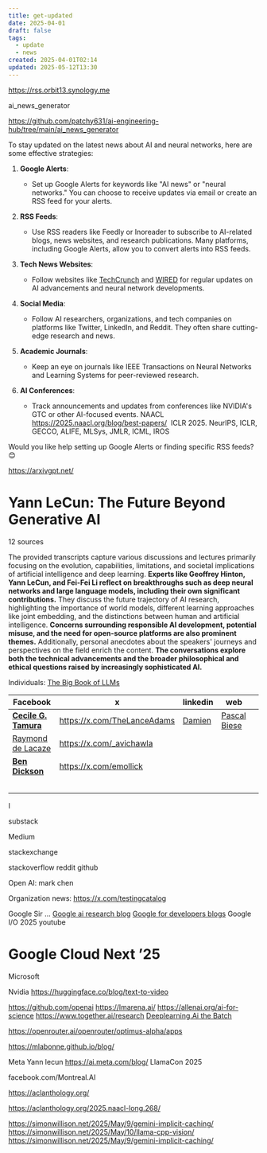 ```yaml
---
title: get-updated
date: 2025-04-01
draft: false
tags:
  - update
  - news
created: 2025-04-01T02:14
updated: 2025-05-12T13:30
---
```



https://rss.orbit13.synology.me

ai_news_generator

https://github.com/patchy631/ai-engineering-hub/tree/main/ai_news_generator



To stay updated on the latest news about AI and neural networks, here are some effective strategies:

1. **Google Alerts**:
   - Set up Google Alerts for keywords like "AI news" or "neural networks." You can choose to receive updates via email or create an RSS feed for your alerts.



1. **RSS Feeds**:
   - Use RSS readers like Feedly or Inoreader to subscribe to AI-related blogs, news websites, and research publications. Many platforms, including Google Alerts, allow you to convert alerts into RSS feeds.

3. **Tech News Websites**:
   - Follow websites like [TechCrunch](https://techcrunch.com/category/artificial-intelligence/) and [WIRED](https://www.wired.com/tag/neural-networks/) for regular updates on AI advancements and neural network developments.

4. **Social Media**:
   - Follow AI researchers, organizations, and tech companies on platforms like Twitter, LinkedIn, and Reddit. They often share cutting-edge research and news.

5. **Academic Journals**:
   - Keep an eye on journals like IEEE Transactions on Neural Networks and Learning Systems for peer-reviewed research.

6. **AI Conferences**:
   - Track announcements and updates from conferences like NVIDIA's GTC or other AI-focused events.
		NAACL https://2025.naacl.org/blog/best-papers/
		 ICLR 2025.
		NeurIPS, 
ICLR, 
GECCO, 
ALIFE, 
MLSys, 
JMLR, 
ICML, 
IROS


Would you like help setting up Google Alerts or finding specific RSS feeds? 😊

https://arxivgpt.net/

# Yann LeCun: The Future Beyond Generative AI

12 sources

The provided transcripts capture various discussions and lectures primarily focusing on the evolution, capabilities, limitations, and societal implications of artificial intelligence and deep learning. **Experts like Geoffrey Hinton, Yann LeCun, and Fei-Fei Li reflect on breakthroughs such as deep neural networks and large language models, including their own significant contributions.** They discuss the future trajectory of AI research, highlighting the importance of world models, different learning approaches like joint embedding, and the distinctions between human and artificial intelligence. **Concerns surrounding responsible AI development, potential misuse, and the need for open-source platforms are also prominent themes.** Additionally, personal anecdotes about the speakers' journeys and perspectives on the field enrich the content. **The conversations explore both the technical advancements and the broader philosophical and ethical questions raised by increasingly sophisticated AI.**

Individuals:
[The Big Book of LLMs](https://book.theaiedge.io/)

| Facebook                                                                                                                                                                                                                                                                                       | x                           | linkedin                                                                    | web                                                                                                                                                                                                               |     |
| ---------------------------------------------------------------------------------------------------------------------------------------------------------------------------------------------------------------------------------------------------------------------------------------------- | --------------------------- | --------------------------------------------------------------------------- | ----------------------------------------------------------------------------------------------------------------------------------------------------------------------------------------------------------------- | --- |
| [**Cecile G. Tamura**](https://www.facebook.com/cecile.tamura?__cft__[0]=AZXepsAjisFj4-O-ydcaMszG0HpDtKrJuNXP0Ir7fY5zqkq8TEKAS5PhOu3xaw0vHts1LM_HSMTTlhz-3CTrHaYsPt5xofKe_dtEoRtzntjIh4Pf8yjMuDi-Ny3WO32l6kou2eEuX5aQJe1ZjVdGOZai9gSnG8qLCrgKPz3s-zw_LS3h3rXlynSrYIC5GEK_FI8&__tn__=-UC%2CP-R) | https://x.com/TheLanceAdams | [Damien](https://www.linkedin.com/in/damienbenveniste/recent-activity/all/) | [Pascal Biese](https://www.llmwatch.com/p/from-code-assistants-to-agents-introduction?fbclid=IwY2xjawJZ0j5leHRuA2FlbQIxMAABHWPmMzCtRXWTMbEGVvT7ssjvVk5twodBsZTc0xwVd1YvjMYdQU0AOLduSQ_aem_pQGz_52NVfPs1ucQ_Dgfew) |     |
| [Raymond de Lacaze](https://www.facebook.com/raymond.delacaze?__cft__[0]=AZXOKjUlr9tIQY6dBUojrEgBA_Fdm-hkwc_0_kpVPBUt4uhTh1-fsXK8l0o2rcIy4HK2Cpz7fmbOn1Q5ahzJZBTCaYmOZ1zBgChBVUAKh4yI3toi7RjbQmpRFVPBCny6FZg-RaHd8y7wnRuo2smp0RE_2_LKW0LBvlpQLzP9km6jPQ&__tn__=-UC*F)                          | https://x.com/_avichawla    |                                                                             |                                                                                                                                                                                                                   |     |
| [**Ben Dickson**](https://www.facebook.com/ben.dickson983?__cft__[0]=AZVFK0kiVec-5VS02HQuln2LSIThMmpp-1w5nYWlefiwtmSg38ms1O48pRgmQM-tX7AZgSwVYBM_f0fW7sWsCLTGY7riVDQdyt8aC_YwuVys309tYSEQwsElI2XCvohYvnvGS8X2d4qn8r4HdRnbul65Lj3Vp4xvD1OTsMMJcBzZqg&__tn__=-UC%2CP-R)                          | https://x.com/emollick      |                                                                             |                                                                                                                                                                                                                   |     |
|                                                                                                                                                                                                                                                                                                |                             |                                                                             |                                                                                                                                                                                                                   |     |
|                                                                                                                                                                                                                                                                                                |                             |                                                                             |                                                                                                                                                                                                                   |     |
|                                                                                                                                                                                                                                                                                                |                             |                                                                             |                                                                                                                                                                                                                   |     |
|                                                                                                                                                                                                                                                                                                |                             |                                                                             |                                                                                                                                                                                                                   |     |
|                                                                                                                                                                                                                                                                                                |                             |                                                                             |                                                                                                                                                                                                                   |     |
I 

substack

Medium

stackexchange

stackoverflow
reddit
github


Open AI:
	mark chen
		


Organization news:
https://x.com/testingcatalog


Google
Sir ... 
[Google ai research blog](https://research.google/blog/)
[Google for developers blogs](https://developers.googleblog.com/)
Google I/O 2025
youtube
# Google Cloud Next ’25

Microsoft




Nvidia
https://huggingface.co/blog/text-to-video

https://github.com/openai
https://lmarena.ai/
https://allenai.org/ai-for-science
https://www.together.ai/research
[Deeplearning.Ai the Batch](https://www.deeplearning.ai/the-batch/)




https://openrouter.ai/openrouter/optimus-alpha/apps

https://mlabonne.github.io/blog/


Meta 
	Yann lecun
	https://ai.meta.com/blog/
	LlamaCon 2025


facebook.com/Montreal.AI 



https://aclanthology.org/

https://aclanthology.org/2025.naacl-long.268/


https://simonwillison.net/2025/May/9/gemini-implicit-caching/
https://simonwillison.net/2025/May/10/llama-cpp-vision/
https://simonwillison.net/2025/May/9/gemini-implicit-caching/


